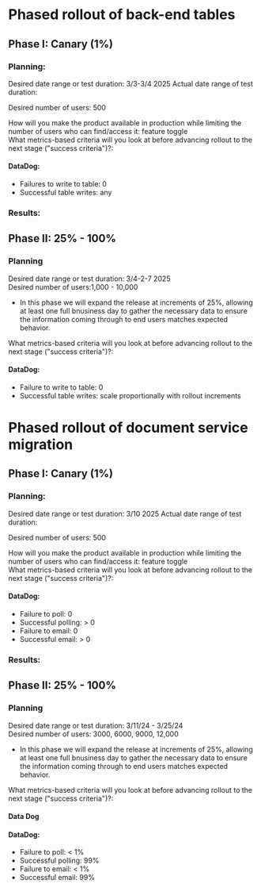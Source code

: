 # Phased rollout of back-end tables
## Phase I: Canary (1%)
### Planning: 
Desired date range or test duration: 3/3-3/4 2025 
Actual date range of test duration:  

Desired number of users: 500  

How will you make the product available in production while limiting the number of users who can find/access it: feature toggle  
What metrics-based criteria will you look at before advancing rollout to the next stage ("success criteria")?:  
#### DataDog:
- Failures to write to table: 0
- Successful table writes: any

### Results:  

## Phase II: 25% - 100%
### Planning 
Desired date range or test duration: 3/4-2-7 2025  
Desired number of users:1,000 - 10,000
- In this phase we will expand the release at increments of 25%, allowing at least one full bnusiness day to gather the necessary data to ensure the information coming through to end users matches expected behavior.

What metrics-based criteria will you look at before advancing rollout to the next stage ("success criteria")?:  

#### DataDog:
- Failure to write to table: 0
- Successful table writes: scale proportionally with rollout increments

# Phased rollout of document service migration
## Phase I: Canary (1%)
### Planning: 
Desired date range or test duration: 3/10 2025
Actual date range of test duration: 

Desired number of users: 500  

How will you make the product available in production while limiting the number of users who can find/access it: feature toggle  
What metrics-based criteria will you look at before advancing rollout to the next stage ("success criteria")?:  

#### DataDog:
     
- Failure to poll: 0
- Successful polling: > 0
- Failure to email: 0
- Successful email: > 0

### Results:  


## Phase II: 25% - 100%
### Planning 
Desired date range or test duration: 3/11/24 - 3/25/24  
Desired number of users: 3000, 6000, 9000, 12,000
- In this phase we will expand the release at increments of 25%, allowing at least one full bnusiness day to gather the necessary data to ensure the information coming through to end users matches expected behavior.

What metrics-based criteria will you look at before advancing rollout to the next stage ("success criteria")?:  
#### Data Dog
#### DataDog:
    
- Failure to poll: < 1% 
- Successful polling: 99%
- Failure to email: < 1%
- Successful email: 99%

